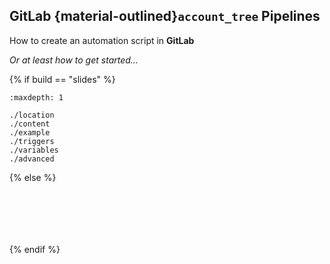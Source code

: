 ## <i class="fab fa-gitlab"></i> **GitLab** {material-outlined}`account_tree` Pipelines

How to create an automation script in **GitLab**

_Or at least how to get started..._

{% if build == "slides" %}
<!-- BUILDING THE SLIDES -->
```{toctree}
:maxdepth: 1

./location
./content
./example
./triggers
./variables
./advanced
```
{% else %}
<!-- BUILDING THE PAGES -->
```{include} ./location.md
```
```{include} ./content.md
```
```{include} ./example.md
```
```{include} ./triggers.md
```
```{include} ./variables.md
```
```{include} ./advanced.md
```
{% endif %}

